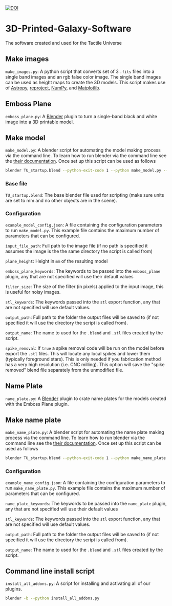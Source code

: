[![DOI](https://zenodo.org/badge/79459697.svg)](https://zenodo.org/badge/latestdoi/79459697)

# 3D-Printed-Galaxy-Software
The software created and used for the Tactile Universe


## Make images
`make_images.py`: A python script that converts set of 3 `.fits` files into a single band images and an rgb false color image.  The single band images can be used as height maps to create the 3D models.  This script makes use of [Astropy](http://www.astropy.org/), [reproject](https://reproject.readthedocs.io/en/stable/), [NumPy](http://www.numpy.org/), and [Matplotlib](http://matplotlib.org/).

## Emboss Plane
`emboss_plane.py`: A [Blender](https://www.blender.org/) plugin to turn a single-band black and white image into a 3D printable model.


## Make model
`make_model.py`: A blender script for automating the model making process via the command line.  To learn how to run blender via the command line see the [their documentation](https://docs.blender.org/manual/en/dev/render/workflows/command_line.html).  Once set up this script can be used as follows

```bash
blender TU_startup.blend --python-exit-code 1 --python make_model.py -- example_model_config.json
```

### Base file
`TU_startup.blend`: The base blender file used for scripting (make sure units are set to mm and no other objects are in the scene).

### Configuration
`example_model_config.json`: A file containing the configuration parameters to run `make_model.py`.  This example file contains the maximum number of parameters that can be configured.

`input_file_path`: Full path to the image file (if no path is specified it assumes the image is the the same directory the script is called from)

`plane_height`: Height in `mm` of the resulting model

`emboss_plane_keywords`: The keywords to be passed into the `emboss_plane` plugin, any that are not specified will use their default values

`filter_size`: The size of the filter (in pixels) applied to the input image, this is useful for noisy images.

`stl_keywords`: The keywords passed into the `stl` export function, any that are not specified will use default values.

`output_path`: Full path to the folder the output files will be saved to (if not specified it will use the directory the script is called from).

`output_name`: The name to used for the `.blend` and `.stl` files created by the script.

`spike_removal`: If `true` a spike removal code will be run on the model before export the `.stl` files.  This will locate any local spikes and lower them (typically foreground stars).  This is only needed if you fabrication method has a very high resolution (i.e. CNC milling).  This option will save the "spike removed" blend file separately from the unmodified file.


## Name Plate
`name_plate.py`: A [Blender](https://www.blender.org/) plugin to crate name plates for the models created with the Emboss Plane plugin.

## Make name plate
`make_name_plate.py`: A blender script for automating the name plate making process via the command line.  To learn how to run blender via the command line see the [their documentation](https://docs.blender.org/manual/en/dev/render/workflows/command_line.html).  Once set up this script can be used as follows

```bash
blender TU_startup.blend --python-exit-code 1 --python make_name_plate.py -- example_name_config.json
```

### Configuration
`example_name_config.json`: A file containing the configuration parameters to run `make_name_plate.py`.  This example file contains the maximum number of parameters that can be configured.

`name_plate_keywords`: The keywords to be passed into the `name_plate` plugin, any that are not specified will use their default values

`stl_keywords`: The keywords passed into the `stl` export function, any that are not specified will use default values.

`output_path`: Full path to the folder the output files will be saved to (if not specified it will use the directory the script is called from).

`output_name`: The name to used for the `.blend` and `.stl` files created by the script.

## Command line install script
`install_all_addons.py`: A script for installing and activating all of our plugins.

```bash
blender -b --python install_all_addons.py
```
